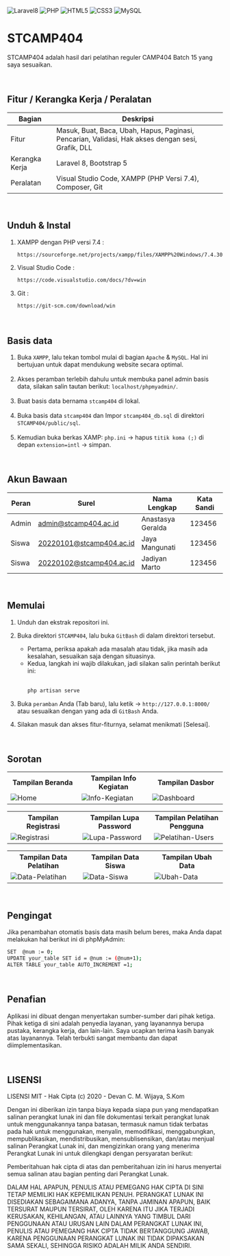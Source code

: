 ![Laravel8](https://img.shields.io/badge/-Laravel8-white?style=flat&logo=laravel)
![PHP](https://img.shields.io/badge/-PHP-grey.svg?&logo=PHP&logoColor=white)
![HTML5](https://img.shields.io/badge/-HTML%205-purple.svg?&logo=html5)
![CSS3](https://img.shields.io/badge/-CSS%203-green.svg?&logo=css3)
![MySQL](https://img.shields.io/badge/-MySQL-blue.svg?style=flat&logo=mysql&logoColor=white)

# STCAMP404
<p>STCAMP404 adalah hasil dari pelatihan reguler CAMP404 Batch 15 yang saya sesuaikan.</p>

<br>

## Fitur / Kerangka Kerja / Peralatan
| Bagian | Deskripsi |
| --- | --- |
| Fitur | Masuk, Buat, Baca, Ubah, Hapus, Paginasi, Pencarian, Validasi, Hak akses dengan sesi, Grafik, DLL |
| Kerangka Kerja | Laravel 8, Bootstrap 5 |
| Peralatan | Visual Studio Code, XAMPP (PHP Versi 7.4), Composer, Git |

<br>

## Unduh & Instal
1. XAMPP dengan PHP versi 7.4 :
   ```bash
   https://sourceforge.net/projects/xampp/files/XAMPP%20Windows/7.4.30/xampp-windows-x64-7.4.30-1-VC15-installer.exe/download
   ```

2. Visual Studio Code :

   ```bash
   https://code.visualstudio.com/docs/?dv=win
   ```

3. Git :

   ```bash
   https://git-scm.com/download/win
   ```

<br>

## Basis data
1. Buka ``` XAMPP ```, lalu tekan tombol mulai di bagian ``` Apache ``` & ``` MySQL ```. Hal ini bertujuan untuk dapat mendukung website secara optimal.<br><br>
2. Akses peramban terlebih dahulu untuk membuka panel admin basis data, silakan salin tautan berikut: ``` localhost/phpmyadmin/ ```.<br><br>
3. Buat basis data bernama ``` stcamp404 ``` di lokal.<br><br>
4. Buka basis data ``` stcamp404 ``` dan Impor ``` stcamp404_db.sql ``` di direktori ``` STCAMP404/public/sql ```.<br><br>
5. Kemudian buka berkas XAMP: ``` php.ini ``` -> hapus ``` titik koma (;) ``` di depan ``` extension=intl ``` -> simpan.

<br>

## Akun Bawaan
| Peran | Surel | Nama Lengkap | Kata Sandi |
| --- | --- | --- | --- |
| Admin | admin@stcamp404.ac.id | Anastasya Geralda | 123456 |
| Siswa | 20220101@stcamp404.ac.id | Jaya Mangunati | 123456 |
| Siswa | 20220102@stcamp404.ac.id | Jadiyan Marto | 123456 |

<br>

## Memulai
1. Unduh  dan ekstrak repositori ini.<br>
2. Buka direktori ``` STCAMP404 ```, lalu buka ``` GitBash ``` di dalam direktori tersebut.
   <ul>
       <li>Pertama, periksa apakah ada masalah atau tidak, jika masih ada kesalahan, sesuaikan saja dengan situasinya.</li>
       <li>Kedua, langkah ini wajib dilakukan, jadi silakan salin perintah berikut ini:<br><br></li>
       
   ````bash
   php artisan serve
   ````
   </ul>
3. Buka ``` peramban ``` Anda (Tab baru), lalu ketik -> ``` http://127.0.0.1:8000/ ``` atau sesuaikan dengan yang ada di ``` GitBash ``` Anda.<br>
4. Silakan masuk dan akses fitur-fiturnya, selamat menikmati [Selesai].

<br>

## Sorotan
<table>
<tr>
<th width="280">Tampilan Beranda</th>
<th width="280">Tampilan Info Kegiatan</th>
<th width="280">Tampilan Dasbor</th>
</tr>
<tr>
<td><img src="https://user-images.githubusercontent.com/54527592/192107734-c8f90cf2-ac4b-41de-85b4-ebc80382eb12.png" alt="Home"></td>
<td><img src="https://user-images.githubusercontent.com/54527592/192106990-2391de9b-f4c3-4115-a34c-d771242cd0f0.png" alt="Info-Kegiatan"></td>
<td><img src="https://user-images.githubusercontent.com/54527592/192107108-fdc72d2c-ebf8-4685-acda-3d40c07538b8.png" alt="Dashboard"></td>
</tr>
</table>
<table>
<tr>
<th width="280">Tampilan Registrasi</th>
<th width="280">Tampilan Lupa Password</th>
<th width="280">Tampilan Pelatihan Pengguna</th>
</tr>
<tr>
<td><img src="https://user-images.githubusercontent.com/54527592/192107695-fb740c4a-6dcd-41d6-b011-244e41a92150.png" alt="Registrasi"></td>
<td><img src="https://user-images.githubusercontent.com/54527592/192107714-1ba08a9b-e547-4bd9-8d40-5d23ecb03e8d.png" alt="Lupa-Password"></td>
<td><img src="https://user-images.githubusercontent.com/54527592/192107799-2f87673d-8f71-4c74-8df6-cfa9e6e8a49e.png" alt="Pelatihan-Users"></td>
</tr></table>
<table>
<tr>
<th width="280">Tampilan Data Pelatihan</th>
<th width="280">Tampilan Data Siswa</th>
<th width="280">Tampilan Ubah Data</th>
</tr>
<tr>
<td><img src="https://user-images.githubusercontent.com/54527592/192107215-f82e105a-3203-449f-9a62-19a86957665e.png" alt="Data-Pelatihan"></td>
<td><img src="https://user-images.githubusercontent.com/54527592/192108245-5bf3e566-00f5-4d3b-9af5-ddb50b0b6a37.png" alt="Data-Siswa"></td>
<td><img src="https://user-images.githubusercontent.com/54527592/192107438-279ae6dd-f53a-45ac-b3b4-074a9fd2a5ad.png" alt="Ubah-Data"></td>
</tr></table>

<br>

## Pengingat
<p>Jika penambahan otomatis basis data masih belum beres, maka Anda dapat melakukan hal berikut ini di phpMyAdmin:</p>

```bash
SET  @num := 0;
UPDATE your_table SET id = @num := (@num+1);
ALTER TABLE your_table AUTO_INCREMENT =1;
```

<br>

## Penafian
Aplikasi ini dibuat dengan menyertakan sumber-sumber dari pihak ketiga. Pihak ketiga di sini adalah penyedia layanan, yang layanannya berupa pustaka, kerangka kerja, dan lain-lain. Saya ucapkan terima kasih banyak atas layanannya. Telah terbukti sangat membantu dan dapat diimplementasikan.

<br>

## LISENSI 
LISENSI MIT - Hak Cipta (c) 2020 - Devan C. M. Wijaya, S.Kom

Dengan ini diberikan izin tanpa biaya kepada siapa pun yang mendapatkan salinan perangkat lunak ini dan file dokumentasi terkait perangkat lunak untuk menggunakannya tanpa batasan, termasuk namun tidak terbatas pada hak untuk menggunakan, menyalin, memodifikasi, menggabungkan, mempublikasikan, mendistribusikan, mensublisensikan, dan/atau menjual salinan Perangkat Lunak ini, dan mengizinkan orang yang menerima Perangkat Lunak ini untuk dilengkapi dengan persyaratan berikut:

Pemberitahuan hak cipta di atas dan pemberitahuan izin ini harus menyertai semua salinan atau bagian penting dari Perangkat Lunak.

DALAM HAL APAPUN, PENULIS ATAU PEMEGANG HAK CIPTA DI SINI TETAP MEMILIKI HAK KEPEMILIKAN PENUH. PERANGKAT LUNAK INI DISEDIAKAN SEBAGAIMANA ADANYA, TANPA JAMINAN APAPUN, BAIK TERSURAT MAUPUN TERSIRAT, OLEH KARENA ITU JIKA TERJADI KERUSAKAN, KEHILANGAN, ATAU LAINNYA YANG TIMBUL DARI PENGGUNAAN ATAU URUSAN LAIN DALAM PERANGKAT LUNAK INI, PENULIS ATAU PEMEGANG HAK CIPTA TIDAK BERTANGGUNG JAWAB, KARENA PENGGUNAAN PERANGKAT LUNAK INI TIDAK DIPAKSAKAN SAMA SEKALI, SEHINGGA RISIKO ADALAH MILIK ANDA SENDIRI.
